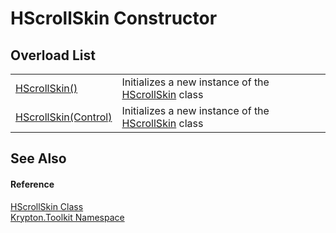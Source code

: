 # HScrollSkin Constructor


## Overload List
<table>
<tr>
<td><a href="3620c12a-e780-ac19-c8b3-f953a9ef416f.md">HScrollSkin()</a></td>
<td>Initializes a new instance of the <a href="ac03b8c3-1d4d-0a3f-48df-8f7189a1781a.md">HScrollSkin</a> class</td></tr>
<tr>
<td><a href="2d09ed77-d9a4-0e3d-3f44-06c3cbd00d06.md">HScrollSkin(Control)</a></td>
<td>Initializes a new instance of the <a href="ac03b8c3-1d4d-0a3f-48df-8f7189a1781a.md">HScrollSkin</a> class</td></tr>
</table>

## See Also


#### Reference
<a href="ac03b8c3-1d4d-0a3f-48df-8f7189a1781a.md">HScrollSkin Class</a>  
<a href="79d2eac2-21f4-54ff-7552-b20c33c30600.md">Krypton.Toolkit Namespace</a>  
